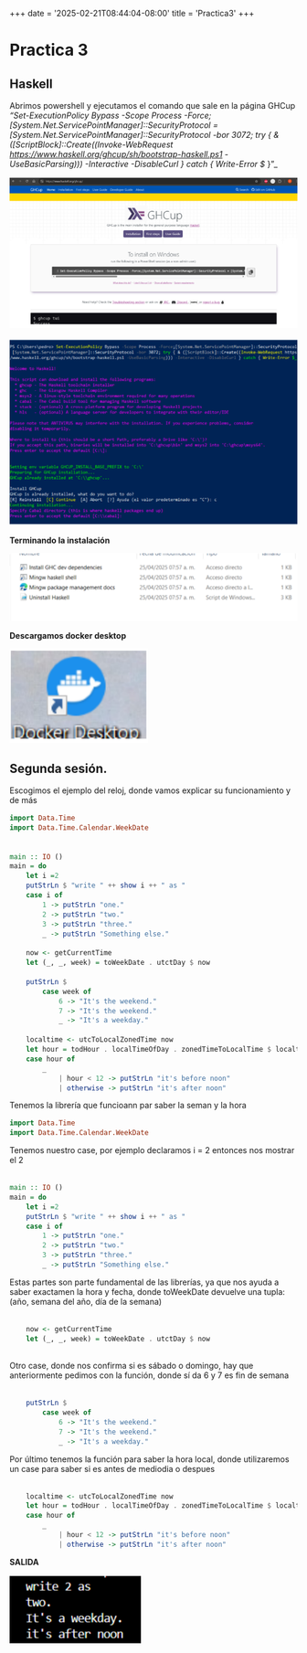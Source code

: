 +++
date = '2025-02-21T08:44:04-08:00'
title = 'Practica3'
+++

# Practica 3

## Haskell

Abrimos powershell y ejecutamos el comando que sale en la página GHCup    
_“Set-ExecutionPolicy Bypass -Scope Process
-Force;[System.Net.ServicePointManager]::SecurityProtocol =
[System.Net.ServicePointManager]::SecurityProtocol -bor 3072; try { &
([ScriptBlock]::Create((Invoke-WebRequest
https://www.haskell.org/ghcup/sh/bootstrap-haskell.ps1 -UseBasicParsing))) -Interactive
-DisableCurl } catch { Write-Error $_ }”_

![Imagen](/img_p3/captura1.png)


![Imagen](/img_p3/captura2.png)




__Terminando la instalación__

![Imagen](/img_p3/captura3.png)


__Descargamos docker desktop__

![Imagen](/img_p3/captura4.png)



## __Segunda sesión.__           
Escogimos el ejemplo del reloj, donde vamos explicar su funcionamiento y de más

```haskell
import Data.Time
import Data.Time.Calendar.WeekDate


main :: IO ()
main = do
    let i =2
    putStrLn $ "write " ++ show i ++ " as "
    case i of
        1 -> putStrLn "one."
        2 -> putStrLn "two."
        3 -> putStrLn "three."
        _ -> putStrLn "Something else."

    now <- getCurrentTime
    let (_, _, week) = toWeekDate . utctDay $ now
    
    putStrLn $
        case week of
            6 -> "It's the weekend."
            7 -> "It's the weekend."
            _ -> "It's a weekday."

    localtime <- utcToLocalZonedTime now
    let hour = todHour . localTimeOfDay . zonedTimeToLocalTime $ localtime
    case hour of
        _
            | hour < 12 -> putStrLn "it's before noon"
            | otherwise -> putStrLn "it's after noon"
```

Tenemos la librería que funcioann par saber la seman y la hora

```haskell
import Data.Time
import Data.Time.Calendar.WeekDate
```

Tenemos nuestro case, por ejemplo declaramos i = 2 entonces nos mostrar el 2

```haskell

main :: IO ()
main = do
    let i =2
    putStrLn $ "write " ++ show i ++ " as "
    case i of
        1 -> putStrLn "one."
        2 -> putStrLn "two."
        3 -> putStrLn "three."
        _ -> putStrLn "Something else."

```

Estas partes son parte fundamental de las librerías, ya que nos ayuda a saber exactamen la
hora y fecha, donde toWeekDate devuelve una tupla: (año, semana del año, día de la semana)

```haskell

    now <- getCurrentTime
    let (_, _, week) = toWeekDate . utctDay $ now
    
```

Otro case, donde nos confirma si es sábado o domingo, hay que anteriormente pedimos con la
función, donde sí da 6 y 7 es fin de semana

```haskell

    putStrLn $
        case week of
            6 -> "It's the weekend."
            7 -> "It's the weekend."
            _ -> "It's a weekday."

```

Por último tenemos la función para saber la hora local, donde utilizaremos un case para saber
si es antes de mediodia o despues

```haskell

    localtime <- utcToLocalZonedTime now
    let hour = todHour . localTimeOfDay . zonedTimeToLocalTime $ localtime
    case hour of
        _
            | hour < 12 -> putStrLn "it's before noon"
            | otherwise -> putStrLn "it's after noon"

```

__SALIDA__

![Imagen](/img_p3/captura5.png)







